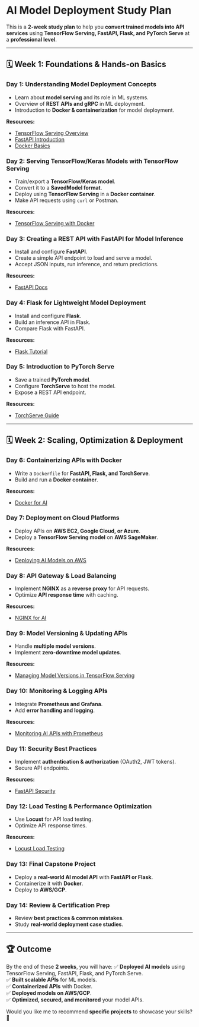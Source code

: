 # AI Model Deployment Study Plan

This is a **2-week study plan** to help you **convert trained models into API services** using **TensorFlow Serving, FastAPI, Flask, and PyTorch Serve** at a **professional level**.

---

## **🗓️ Week 1: Foundations & Hands-on Basics**

### **Day 1: Understanding Model Deployment Concepts**
- Learn about **model serving** and its role in ML systems.
- Overview of **REST APIs and gRPC** in ML deployment.
- Introduction to **Docker & containerization** for model deployment.

**Resources:**
- [TensorFlow Serving Overview](https://www.tensorflow.org/tfx/guide/serving)
- [FastAPI Introduction](https://fastapi.tiangolo.com/)
- [Docker Basics](https://docker-curriculum.com/)

### **Day 2: Serving TensorFlow/Keras Models with TensorFlow Serving**
- Train/export a **TensorFlow/Keras model**.
- Convert it to a **SavedModel format**.
- Deploy using **TensorFlow Serving** in a **Docker container**.
- Make API requests using `curl` or Postman.

**Resources:**
- [TensorFlow Serving with Docker](https://www.tensorflow.org/tfx/serving/docker)

### **Day 3: Creating a REST API with FastAPI for Model Inference**
- Install and configure **FastAPI**.
- Create a simple API endpoint to load and serve a model.
- Accept JSON inputs, run inference, and return predictions.

**Resources:**
- [FastAPI Docs](https://fastapi.tiangolo.com/)

### **Day 4: Flask for Lightweight Model Deployment**
- Install and configure **Flask**.
- Build an inference API in Flask.
- Compare Flask with FastAPI.

**Resources:**
- [Flask Tutorial](https://flask.palletsprojects.com/)

### **Day 5: Introduction to PyTorch Serve**
- Save a trained **PyTorch model**.
- Configure **TorchServe** to host the model.
- Expose a REST API endpoint.

**Resources:**
- [TorchServe Guide](https://pytorch.org/serve/)

---

## **🗓️ Week 2: Scaling, Optimization & Deployment**

### **Day 6: Containerizing APIs with Docker**
- Write a `Dockerfile` for **FastAPI, Flask, and TorchServe**.
- Build and run a **Docker container**.

**Resources:**
- [Docker for AI](https://towardsdatascience.com/deploying-machine-learning-models-with-docker-244e14b4c4a7)

### **Day 7: Deployment on Cloud Platforms**
- Deploy APIs on **AWS EC2, Google Cloud, or Azure**.
- Deploy a **TensorFlow Serving model** on **AWS SageMaker**.

**Resources:**
- [Deploying AI Models on AWS](https://aws.amazon.com/machine-learning/)

### **Day 8: API Gateway & Load Balancing**
- Implement **NGINX** as a **reverse proxy** for API requests.
- Optimize **API response time** with caching.

**Resources:**
- [NGINX for AI](https://www.nginx.com/blog/nginx-machine-learning-model-serving/)

### **Day 9: Model Versioning & Updating APIs**
- Handle **multiple model versions**.
- Implement **zero-downtime model updates**.

**Resources:**
- [Managing Model Versions in TensorFlow Serving](https://www.tensorflow.org/tfx/serving/serving_config)

### **Day 10: Monitoring & Logging APIs**
- Integrate **Prometheus and Grafana**.
- Add **error handling and logging**.

**Resources:**
- [Monitoring AI APIs with Prometheus](https://prometheus.io/docs/)

### **Day 11: Security Best Practices**
- Implement **authentication & authorization** (OAuth2, JWT tokens).
- Secure API endpoints.

**Resources:**
- [FastAPI Security](https://fastapi.tiangolo.com/advanced/security/)

### **Day 12: Load Testing & Performance Optimization**
- Use **Locust** for API load testing.
- Optimize API response times.

**Resources:**
- [Locust Load Testing](https://locust.io/)

### **Day 13: Final Capstone Project**
- Deploy a **real-world AI model API** with **FastAPI or Flask**.
- Containerize it with **Docker**.
- Deploy to **AWS/GCP**.

### **Day 14: Review & Certification Prep**
- Review **best practices & common mistakes**.
- Study **real-world deployment case studies**.

---

## **🏆 Outcome**
By the end of these **2 weeks**, you will have:
✅ **Deployed AI models** using TensorFlow Serving, FastAPI, Flask, and PyTorch Serve.  
✅ **Built scalable APIs** for ML models.  
✅ **Containerized APIs** with Docker.  
✅ **Deployed models on AWS/GCP**.  
✅ **Optimized, secured, and monitored** your model APIs.  

Would you like me to recommend **specific projects** to showcase your skills? 🚀
